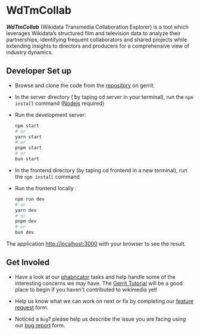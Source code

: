# WdTmCollab

_**WdTmCollab**_ (Wikidata Transmedia Collaboration Explorer) is a tool which leverages Wikidata’s structured film and television data to analyze their partnerships, identifying frequent collaborators and shared projects while extending insights to directors and producers for a comprehensive view of industry dynamics.

## Developer Set up

* Browse and clone the code from the [repository](https://gerrit.wikimedia.org/r/admin/repos/labs/tools/WdTmCollab) on gerrit.

* In the server directory ( by taping cd server in your terminal), run the `npm install` command ([Nodejs](https://nodejs.org) required)
* Run the development server:
    ```bash
    npm start
    # or
    yarn start
    # or
    pnpm start
    # or
    bun start
    ```
* In the frontend directory (by taping cd frontend in a new terminal), run the `npm install` command

* Run the frontend locally :
  ```bash
  npm run dev
  # or
  yarn dev
  # or
  pnpm dev
  # or
  bun dev
  ```

The application [http://localhost:3000](http://localhost:3000) with your browser to see the result.


## Get Involed

* Have a look at our [phabricator](https://phabricator.wikimedia.org/project/profile/7831/) tasks and help handle some of the interesting concerns we may have. The [Gerrit Tutorial](https://www.mediawiki.org/wiki/Gerrit/Tutorial) will be a good place to begin if you haven't contributed to wikimedia yet!

* Help us know what we can work on next or fix by completing our [feature request](https://phabricator.wikimedia.org/maniphest/task/edit/form/102/?tag=WdTmCollab) form.

* Noticed a `Bug`? please help us describe the issue you are facing using our [bug report](https://phabricator.wikimedia.org/maniphest/task/edit/form/43/?tag=WdTmCollab) form.
